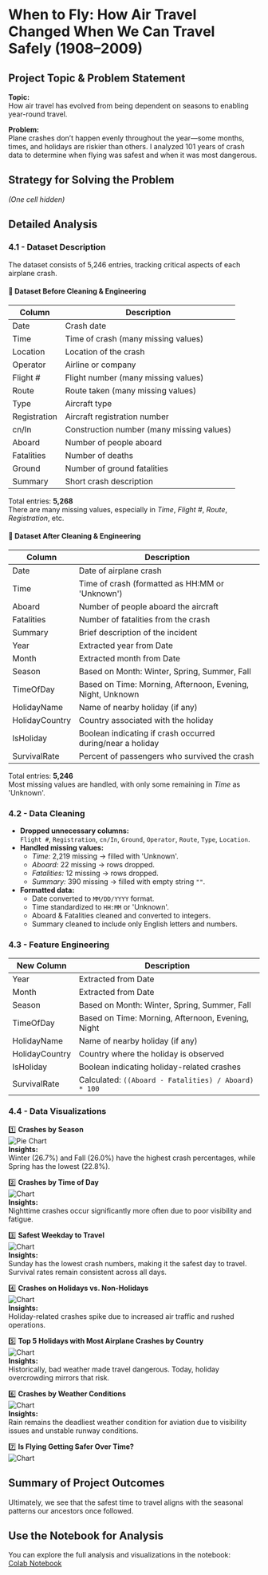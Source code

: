 # When to Fly: How Air Travel Changed When We Can Travel Safely (1908–2009)

## Project Topic & Problem Statement
**Topic:**  
How air travel has evolved from being dependent on seasons to enabling year-round travel.  

**Problem:**  
Plane crashes don’t happen evenly throughout the year—some months, times, and holidays are riskier than others. I analyzed 101 years of crash data to determine when flying was safest and when it was most dangerous.

## Strategy for Solving the Problem
*(One cell hidden)*  

## Detailed Analysis

### 4.1 - Dataset Description
The dataset consists of 5,246 entries, tracking critical aspects of each airplane crash.

#### 🧮 Dataset Before Cleaning & Engineering
| Column        | Description |
|--------------|-------------|
| Date        | Crash date |
| Time        | Time of crash (many missing values) |
| Location    | Location of the crash |
| Operator    | Airline or company |
| Flight #    | Flight number (many missing values) |
| Route      | Route taken (many missing values) |
| Type       | Aircraft type |
| Registration | Aircraft registration number |
| cn/In       | Construction number (many missing values) |
| Aboard     | Number of people aboard |
| Fatalities | Number of deaths |
| Ground     | Number of ground fatalities |
| Summary    | Short crash description |

Total entries: **5,268**  
There are many missing values, especially in *Time*, *Flight #*, *Route*, *Registration*, etc.

#### 🧮 Dataset After Cleaning & Engineering
| Column         | Description |
|---------------|-------------|
| Date        | Date of airplane crash |
| Time        | Time of crash (formatted as HH:MM or 'Unknown') |
| Aboard     | Number of people aboard the aircraft |
| Fatalities | Number of fatalities from the crash |
| Summary    | Brief description of the incident |
| Year       | Extracted year from Date |
| Month      | Extracted month from Date |
| Season     | Based on Month: Winter, Spring, Summer, Fall |
| TimeOfDay  | Based on Time: Morning, Afternoon, Evening, Night, Unknown |
| HolidayName | Name of nearby holiday (if any) |
| HolidayCountry | Country associated with the holiday |
| IsHoliday  | Boolean indicating if crash occurred during/near a holiday |
| SurvivalRate | Percent of passengers who survived the crash |

Total entries: **5,246**  
Most missing values are handled, with only some remaining in *Time* as 'Unknown'.

### 4.2 - Data Cleaning
- **Dropped unnecessary columns:**  
  `Flight #`, `Registration`, `cn/In`, `Ground`, `Operator`, `Route`, `Type`, `Location`.
- **Handled missing values:**  
  - *Time:* 2,219 missing → filled with 'Unknown'.
  - *Aboard:* 22 missing → rows dropped.
  - *Fatalities:* 12 missing → rows dropped.
  - *Summary:* 390 missing → filled with empty string `""`.
- **Formatted data:**  
  - Date converted to `MM/DD/YYYY` format.
  - Time standardized to `HH:MM` or 'Unknown'.
  - Aboard & Fatalities cleaned and converted to integers.
  - Summary cleaned to include only English letters and numbers.

### 4.3 - Feature Engineering
| New Column | Description |
|-------------|-------------|
| Year        | Extracted from Date |
| Month       | Extracted from Date |
| Season      | Based on Month: Winter, Spring, Summer, Fall |
| TimeOfDay   | Based on Time: Morning, Afternoon, Evening, Night |
| HolidayName | Name of nearby holiday (if any) |
| HolidayCountry | Country where the holiday is observed |
| IsHoliday   | Boolean indicating holiday-related crashes |
| SurvivalRate | Calculated: `((Aboard - Fatalities) / Aboard) * 100` |

### 4.4 - Data Visualizations
1️⃣ **Crashes by Season**  
![Pie Chart](Charts-Photos/Crashes%20by%20Season.png)  
**Insights:**  
Winter (26.7%) and Fall (26.0%) have the highest crash percentages, while Spring has the lowest (22.8%).  

2️⃣ **Crashes by Time of Day**  
![Chart](Charts-Photos/Crashes%20by%20Time%20of%20Day.png)  
**Insights:**  
Nighttime crashes occur significantly more often due to poor visibility and fatigue.  

3️⃣ **Safest Weekday to Travel**  
![Chart](Charts-Photos/Safest%20Weekday%20to%20Travel.png)  
**Insights:**  
Sunday has the lowest crash numbers, making it the safest day to travel. Survival rates remain consistent across all days.  

4️⃣ **Crashes on Holidays vs. Non-Holidays**  
![Chart](Charts-Photos/Airplane%20Crashes%20on%20Holidays%20vs.%20Non-Holidays.png)  
**Insights:**  
Holiday-related crashes spike due to increased air traffic and rushed operations.  

5️⃣ **Top 5 Holidays with Most Airplane Crashes by Country**  
![Chart](Charts-Photos/Top%205%20Holidays%20with%20Most%20Airplane%20Crashes%20by%20Country.png)  
**Insights:**  
Historically, bad weather made travel dangerous. Today, holiday overcrowding mirrors that risk.  

6️⃣ **Crashes by Weather Conditions**  
![Chart](Charts-Photos/Crashes%20by%20Weather%20Conditions.png)  
**Insights:**  
Rain remains the deadliest weather condition for aviation due to visibility issues and unstable runway conditions.  

7️⃣ **Is Flying Getting Safer Over Time?**  
![Chart](Charts-Photos/Is%20Flying%20Getting%20Safer%20Over%20Time.png)  

## Summary of Project Outcomes
Ultimately, we see that the safest time to travel aligns with the seasonal patterns our ancestors once followed.

## Use the Notebook for Analysis
You can explore the full analysis and visualizations in the notebook:  
[Colab Notebook](https://colab.research.google.com/drive/16HSGRKtP2pgcmIpMW-peZMX1er_10aol?usp=sharing)
